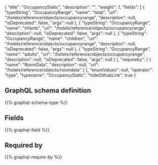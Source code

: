 {
  "title": "OccupancyStatic",
  "description": "",
  "weight": 1,
  "fields": [
    {
      "typeString": "OccupancyRange",
      "name": "total",
      "url": "/hotelx/reference/objects/occupancyrange",
      "description": null,
      "isDeprecated": false,
      "args": null
    },
    {
      "typeString": "OccupancyRange",
      "name": "infants",
      "url": "/hotelx/reference/objects/occupancyrange",
      "description": null,
      "isDeprecated": false,
      "args": null
    },
    {
      "typeString": "OccupancyRange",
      "name": "children",
      "url": "/hotelx/reference/objects/occupancyrange",
      "description": null,
      "isDeprecated": false,
      "args": null
    },
    {
      "typeString": "OccupancyRange",
      "name": "adults",
      "url": "/hotelx/reference/objects/occupancyrange",
      "description": null,
      "isDeprecated": false,
      "args": null
    }
  ],
  "requireby": [
    {
      "name": "RoomData",
      "description": null,
      "url": "/hotelx/reference/objects/roomdata"
    }
  ],
  "enumValues": null,
  "operator": "type",
  "typename": "OccupancyStatic",
  "hideGithubLink": true
}
## GraphQL schema definition

{{% graphql-schema-type %}}

## Fields

{{% graphql-field %}}

## Required by

{{% graphql-require-by %}}

